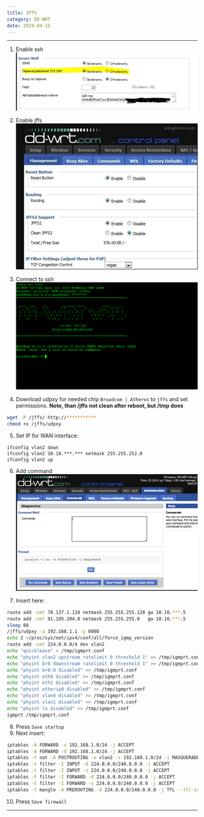 ```yaml
---
title: IPTV
category: DD-WRT
date: 2019-04-15
---
```


-----

1. Enable ssh 
![](/assets/img/dd-wrt/enable-ssh.jpg)

2. Enable jffs
![](/assets/img/dd-wrt/enable-jffs.jpg)

3. Connect to ssh
![](/assets/img/dd-wrt/connect-to-ssh.png)

4. Download udpxy for needed chip `Broadcom | Atheros` to `jffs` and set permissions.
**Note, than /jffs not clean after reboot, but /tmp does**
```bash
wget -P /jffs/ http://***********
chmod +x /jffs/udpxy
```

5. Set IP for WAN interface:
```
ifconfig vlan2 down
ifconfig vlan2 10.10.***.*** netmask 255.255.252.0
ifconfig vlan2 up
```

6. Add command
![](/assets/img/dd-wrt/add-command.png)

7. Insert here:
```bash
route add -net 78.137.1.128 netmask 255.255.255.128 gw 10.10.***.5
route add -net 91.105.204.0 netmask 255.255.255.0   gw 10.10.***.5
sleep 60
/jffs/udpxy -a 192.168.1.1 -p 8080
echo 2 >/proc/sys/net/ipv4/conf/all/force_igmp_version
route add -net 224.0.0.0/4 dev vlan2
echo "quickleave" > /tmp/igmprt.conf
echo "phyint vlan2 upstream ratelimit 0 threshold 1" >> /tmp/igmprt.conf
echo "phyint br0 downstream ratelimit 0 threshold 1" >> /tmp/igmprt.conf
echo "phyint br0:0 disabled" >> /tmp/igmprt.conf
echo "phyint eth0 disabled" >> /tmp/igmprt.conf
echo "phyint eth1 disabled" >> /tmp/igmprt.conf
echo "phyint etherip0 disabled" >> /tmp/igmprt.conf
echo "phyint vlan0 disabled" >> /tmp/igmprt.conf
echo "phyint vlan1 disabled" >> /tmp/igmprt.conf
echo "phyint lo disabled" >> /tmp/igmprt.conf
igmprt /tmp/igmprt.conf
````

8. Press `Save startup`
9. Next insert:
````bash
iptables -A FORWARD -s 192.168.1.0/24 -j ACCEPT
iptables -A FORWARD -d 192.168.1.0/24 -j ACCEPT
iptables -t nat -A POSTROUTING -o vlan2 -s 192.168.1.0/24 -j MASQUERADE
iptables -t filter -I INPUT -d 224.0.0.0/240.0.0.0 -j ACCEPT
iptables -t filter -I INPUT -s 224.0.0.0/240.0.0.0 -j ACCEPT
iptables -t filter -I FORWARD -d 224.0.0.0/240.0.0.0 -j ACCEPT
iptables -t filter -I FORWARD -s 224.0.0.0/240.0.0.0 -j ACCEPT
iptables -t mangle -A PREROUTING -d 224.0.0.0/240.0.0.0 -j TTL --ttl-inc 1
````

10. Press `Save firewall`

-----